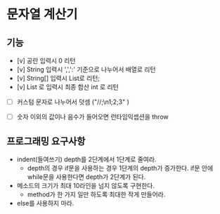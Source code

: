 # 문자열 계산기

## 기능
- [v] 공란 입력시 0 리턴
- [v] String 입력시 ',',':' 기준으로 나누어서 배열로 리턴
- [v] String[] 입력시 List<Integer>로 리턴;
- [v] List<Integer> 로 입력시 최종 합산 int 로 리턴
- [ ] 커스텀 문자로 나누어서 덧셈 ("//;\n1;2;3" )
- [ ] 숫자 이외의 값이나 음수가 들어오면 런타임익셉션을 throw



## 프로그래밍 요구사항

- indent(들여쓰기) depth를 2단계에서 1단계로 줄여라.
  - depth의 경우 if문을 사용하는 경우 1단계의 depth가 증가한다. if문 안에 while문을 사용한다면 depth가 2단계가 된다.
- 메소드의 크기가 최대 10라인을 넘지 않도록 구현한다.
  - method가 한 가지 일만 하도록 최대한 작게 만들어라.
- else를 사용하지 마라.
